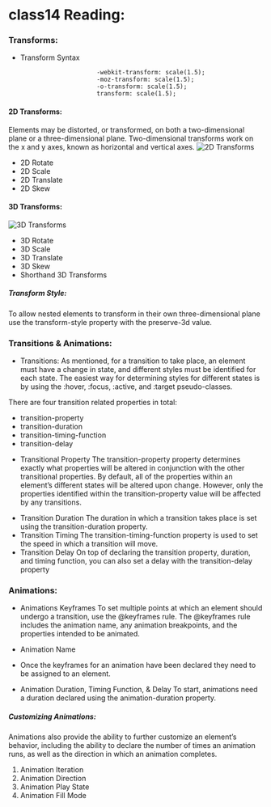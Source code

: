 # class14 Reading:
### Transforms:
- Transform Syntax

                           -webkit-transform: scale(1.5);
                           -moz-transform: scale(1.5);
                           -o-transform: scale(1.5);
                           transform: scale(1.5);

#### 2D Transforms:   
Elements may be distorted, or transformed, on both a two-dimensional plane or a three-dimensional plane. Two-dimensional transforms work on the x and y axes, known as horizontal and vertical axes.
![2D Transforms](https://tipsmake.com/data/images/3d-transform-in-css-picture-1-jtznOkrOW.jpg)                        

- 2D Rotate
- 2D Scale
- 2D Translate
- 2D Skew

#### 3D Transforms:
![ 3D Transforms](https://www.found.co.uk/wp-content/uploads/2012/05/css3-3dtransforms-1.jpg)

- 3D Rotate
- 3D Scale
- 3D Translate
- 3D Skew
- Shorthand 3D Transforms

##### Transform Style:

To allow nested elements to transform in their own three-dimensional plane use the transform-style property with the preserve-3d value.


### Transitions & Animations:

*  Transitions:
As mentioned, for a transition to take place, an element must have a change in state, and different styles must be identified for each state. The easiest way for determining styles for different states is by using the :hover, :focus, :active, and :target pseudo-classes.

There are four transition related properties in total:
-  transition-property
- transition-duration
- transition-timing-function
-  transition-delay

* Transitional Property
The transition-property property determines exactly what properties will be altered in conjunction with the other transitional properties. By default, all of the properties within an element’s different states will be altered upon change. However, only the properties identified within the transition-property value will be affected by any transitions.


- Transition Duration
The duration in which a transition takes place is set using the transition-duration property. 
- Transition Timing
The transition-timing-function property is used to set the speed in which a transition will move.
- Transition Delay
On top of declaring the transition property, duration, and timing function, you can also set a delay with the transition-delay property

### Animations:

* Animations Keyframes
To set multiple points at which an element should undergo a transition, use the @keyframes rule. The @keyframes rule includes the animation name, any animation breakpoints, and the properties intended to be animated.

* Animation Name
- Once the keyframes for an animation have been declared they need to be assigned to an element.

* Animation Duration, Timing Function, & Delay
To start, animations need a duration declared using the animation-duration property. 

##### Customizing Animations:
Animations also provide the ability to further customize an element’s behavior, including the ability to declare the number of times an animation runs, as well as the direction in which an animation completes.
1. Animation Iteration
2. Animation Direction
3. Animation Play State
4. Animation Fill Mode


